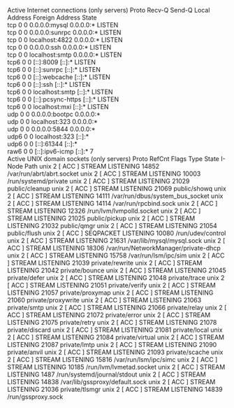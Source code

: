 Active Internet connections (only servers)
Proto Recv-Q Send-Q Local Address           Foreign Address         State      
tcp        0      0 0.0.0.0:mysql           0.0.0.0:*               LISTEN     
tcp        0      0 0.0.0.0:sunrpc          0.0.0.0:*               LISTEN     
tcp        0      0 localhost:4822          0.0.0.0:*               LISTEN     
tcp        0      0 0.0.0.0:ssh             0.0.0.0:*               LISTEN     
tcp        0      0 localhost:smtp          0.0.0.0:*               LISTEN     
tcp6       0      0 [::]:8009               [::]:*                  LISTEN     
tcp6       0      0 [::]:sunrpc             [::]:*                  LISTEN     
tcp6       0      0 [::]:webcache           [::]:*                  LISTEN     
tcp6       0      0 [::]:ssh                [::]:*                  LISTEN     
tcp6       0      0 localhost:smtp          [::]:*                  LISTEN     
tcp6       0      0 [::]:pcsync-https       [::]:*                  LISTEN     
tcp6       0      0 localhost:mxi           [::]:*                  LISTEN     
udp        0      0 0.0.0.0:bootpc          0.0.0.0:*                          
udp        0      0 localhost:323           0.0.0.0:*                          
udp        0      0 0.0.0.0:5844            0.0.0.0:*                          
udp6       0      0 localhost:323           [::]:*                             
udp6       0      0 [::]:61344              [::]:*                             
raw6       0      0 [::]:ipv6-icmp          [::]:*                  7          
Active UNIX domain sockets (only servers)
Proto RefCnt Flags       Type       State         I-Node   Path
unix  2      [ ACC ]     STREAM     LISTENING     14852    /var/run/abrt/abrt.socket
unix  2      [ ACC ]     STREAM     LISTENING     10003    /run/systemd/private
unix  2      [ ACC ]     STREAM     LISTENING     21029    public/cleanup
unix  2      [ ACC ]     STREAM     LISTENING     21069    public/showq
unix  2      [ ACC ]     STREAM     LISTENING     14111    /var/run/dbus/system_bus_socket
unix  2      [ ACC ]     STREAM     LISTENING     14114    /var/run/rpcbind.sock
unix  2      [ ACC ]     STREAM     LISTENING     12326    /run/lvm/lvmpolld.socket
unix  2      [ ACC ]     STREAM     LISTENING     21025    public/pickup
unix  2      [ ACC ]     STREAM     LISTENING     21032    public/qmgr
unix  2      [ ACC ]     STREAM     LISTENING     21054    public/flush
unix  2      [ ACC ]     SEQPACKET  LISTENING     10080    /run/udev/control
unix  2      [ ACC ]     STREAM     LISTENING     21631    /var/lib/mysql/mysql.sock
unix  2      [ ACC ]     STREAM     LISTENING     18306    /var/run/NetworkManager/private-dhcp
unix  2      [ ACC ]     STREAM     LISTENING     15758    /var/run/lsm/ipc/sim
unix  2      [ ACC ]     STREAM     LISTENING     21039    private/rewrite
unix  2      [ ACC ]     STREAM     LISTENING     21042    private/bounce
unix  2      [ ACC ]     STREAM     LISTENING     21045    private/defer
unix  2      [ ACC ]     STREAM     LISTENING     21048    private/trace
unix  2      [ ACC ]     STREAM     LISTENING     21051    private/verify
unix  2      [ ACC ]     STREAM     LISTENING     21057    private/proxymap
unix  2      [ ACC ]     STREAM     LISTENING     21060    private/proxywrite
unix  2      [ ACC ]     STREAM     LISTENING     21063    private/smtp
unix  2      [ ACC ]     STREAM     LISTENING     21066    private/relay
unix  2      [ ACC ]     STREAM     LISTENING     21072    private/error
unix  2      [ ACC ]     STREAM     LISTENING     21075    private/retry
unix  2      [ ACC ]     STREAM     LISTENING     21078    private/discard
unix  2      [ ACC ]     STREAM     LISTENING     21081    private/local
unix  2      [ ACC ]     STREAM     LISTENING     21084    private/virtual
unix  2      [ ACC ]     STREAM     LISTENING     21087    private/lmtp
unix  2      [ ACC ]     STREAM     LISTENING     21090    private/anvil
unix  2      [ ACC ]     STREAM     LISTENING     21093    private/scache
unix  2      [ ACC ]     STREAM     LISTENING     15816    /var/run/lsm/ipc/simc
unix  2      [ ACC ]     STREAM     LISTENING     10185    /run/lvm/lvmetad.socket
unix  2      [ ACC ]     STREAM     LISTENING     1487     /run/systemd/journal/stdout
unix  2      [ ACC ]     STREAM     LISTENING     14838    /var/lib/gssproxy/default.sock
unix  2      [ ACC ]     STREAM     LISTENING     21036    private/tlsmgr
unix  2      [ ACC ]     STREAM     LISTENING     14839    /run/gssproxy.sock
